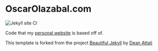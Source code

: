 # OscarOlazabal.com

![Jekyll site CI](https://github.com/omolazabal/notaboutmy.life/workflows/Jekyll%20site%20CI/badge.svg)


Code that my [personal website](http://www.oscarolazabal.com) is based off of.

This template is forked from the project [Beautiful Jekyll](https://github.com/daattali/beautiful-jekyll) by [Dean Attali](https://github.com/daattali)
